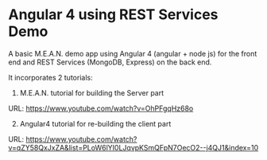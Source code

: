 # Angular 4 using REST Services Demo
A basic M.E.A.N. demo app using Angular 4 (angular + node js) for the front end and REST Services (MongoDB, Express) on the back end.

It incorporates 2 tutorials:
 
1. M.E.A.N. tutorial for building the Server part

URL: 
https://www.youtube.com/watch?v=OhPFgqHz68o

2. Angular4 tutorial for re-building the client part

URL: 
https://www.youtube.com/watch?v=qZY58QxJxZA&list=PLoW6lYI0LJqvpKSmQFpN7OecO2--j4QJ1&index=10

